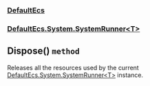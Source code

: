 ### [DefaultEcs](./DefaultEcs.md 'DefaultEcs')
### [DefaultEcs.System.SystemRunner&lt;T&gt;](./DefaultEcs-System-SystemRunner-T-.md 'DefaultEcs.System.SystemRunner&lt;T&gt;')
## Dispose() `method`
Releases all the resources used by the current [DefaultEcs.System.SystemRunner&lt;T&gt;](./DefaultEcs-System-SystemRunner-T-.md 'DefaultEcs.System.SystemRunner&lt;T&gt;') instance.
